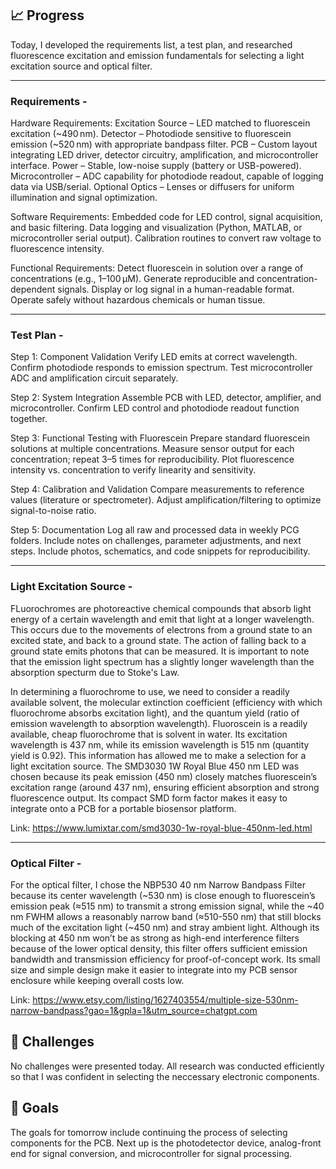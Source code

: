 ## 📈 Progress
Today, I developed the requirements list, a test plan, and researched fluorescence excitation and emission fundamentals for selecting a light excitation source and optical filter. 

---
### Requirements - 

Hardware Requirements: 
Excitation Source – LED matched to fluorescein excitation (~490 nm).
Detector – Photodiode sensitive to fluorescein emission (~520 nm) with appropriate bandpass filter.
PCB – Custom layout integrating LED driver, detector circuitry, amplification, and microcontroller interface.
Power – Stable, low-noise supply (battery or USB-powered).
Microcontroller – ADC capability for photodiode readout, capable of logging data via USB/serial.
Optional Optics – Lenses or diffusers for uniform illumination and signal optimization.

Software Requirements: 
Embedded code for LED control, signal acquisition, and basic filtering.
Data logging and visualization (Python, MATLAB, or microcontroller serial output).
Calibration routines to convert raw voltage to fluorescence intensity.

Functional Requirements: 
Detect fluorescein in solution over a range of concentrations (e.g., 1–100 µM).
Generate reproducible and concentration-dependent signals.
Display or log signal in a human-readable format.
Operate safely without hazardous chemicals or human tissue.

---
### Test Plan - 

Step 1: Component Validation
Verify LED emits at correct wavelength.
Confirm photodiode responds to emission spectrum.
Test microcontroller ADC and amplification circuit separately.

Step 2: System Integration
Assemble PCB with LED, detector, amplifier, and microcontroller.
Confirm LED control and photodiode readout function together.

Step 3: Functional Testing with Fluorescein
Prepare standard fluorescein solutions at multiple concentrations.
Measure sensor output for each concentration; repeat 3–5 times for reproducibility.
Plot fluorescence intensity vs. concentration to verify linearity and sensitivity.

Step 4: Calibration and Validation
Compare measurements to reference values (literature or spectrometer).
Adjust amplification/filtering to optimize signal-to-noise ratio.

Step 5: Documentation
Log all raw and processed data in weekly PCG folders.
Include notes on challenges, parameter adjustments, and next steps.
Include photos, schematics, and code snippets for reproducibility.

---
### Light Excitation Source - 

FLuorochromes are photoreactive chemical compounds that absorb light energy of a certain wavelength and emit that light at a longer wavelength. This occurs due to the movements of electrons from a ground state to an excited state, and back to a ground state. The action of falling back to a ground state emits photons that can be measured. It is important to note that the emission light spectrum has a slightly longer wavelength than the absorption specturm due to Stoke's Law. 

In determining a fluorochrome to use, we need to consider a readily available solvent, the molecular extinction coefficient (efficiency with which fluorochrome absorbs excitation light), and the quantum yield (ratio of emission wavelength to absorption wavelength). Fluoroscein is a readily available, cheap fluorochrome that is solvent in water. Its excitation wavelength is 437 nm, while its emission wavelength is 515 nm (quantity yield is 0.92). This information has allowed me to make a selection for a light excitation source. The SMD3030 1W Royal Blue 450 nm LED was chosen because its peak emission (450 nm) closely matches fluorescein’s excitation range (around 437 nm), ensuring efficient absorption and strong fluorescence output. Its compact SMD form factor makes it easy to integrate onto a PCB for a portable biosensor platform.

Link: https://www.lumixtar.com/smd3030-1w-royal-blue-450nm-led.html

---
### Optical Filter - 

For the optical filter, I chose the NBP530 40 nm Narrow Bandpass Filter because its center wavelength (~530 nm) is close enough to fluorescein’s emission peak (≈515 nm) to transmit a strong emission signal, while the ~40 nm FWHM allows a reasonably narrow band (≈510-550 nm) that still blocks much of the excitation light (~450 nm) and stray ambient light. Although its blocking at 450 nm won’t be as strong as high-end interference filters because of the lower optical density, this filter offers sufficient emission bandwidth and transmission efficiency for proof-of-concept work. Its small size and simple design make it easier to integrate into my PCB sensor enclosure while keeping overall costs low.

Link: https://www.etsy.com/listing/1627403554/multiple-size-530nm-narrow-bandpass?gao=1&gpla=1&utm_source=chatgpt.com

## 🧩 Challenges
No challenges were presented today. All research was conducted efficiently so that I was confident in selecting the neccessary electronic components. 

## 🥅 Goals
The goals for tomorrow include continuing the process of selecting components for the PCB. Next up is the photodetector device, analog-front end for signal conversion, and microcontroller for signal processing. 
